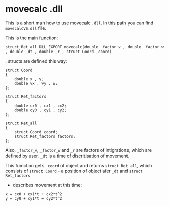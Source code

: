 # movecalc .dll
This is a short man how to use movecalc ``.dll``.
In [this](https://github.com/project4sem/AeroHockey/tree/master/physics/movecalcVS/x64/Release) path you can find ``movecalcVS.dll`` file.

This is the main function: 
```
struct Ret_all DLL_EXPORT movecalc(double _factor_v , double _factor_w , double _dt , double _r , struct Coord _coord)
```
, structs are defined this way:
```
struct Coord
{
    double x , y;
    double vx , vy , w;
};

struct Ret_factors
{
    double cx0 , cx1 , cx2;
    double cy0 , cy1 , cy2;
};

struct Ret_all
{
    struct Coord coord;
    struct Ret_factors factors;
};
```
Also, ``_factor_v``, ``_factor_w`` and ``_r`` are factors of intigrations, which are defined by user.
``_dt`` is a time of discritisation of movement.

This fumction gets ``_coord`` of object and returns ``struct Ret_all``, which consists of ``struct Coord`` - a position of object afer ``_dt`` and ``struct Ret_factors``
- describes movement at this time:
```
x = cx0 + cx1*t + cx2*t^2
y = cy0 + cy1*t + cy2*t^2
```

